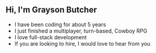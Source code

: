 ## Hi, I'm Grayson Butcher

<!--
**Graypbj/Graypbj** is a ✨ _special_ ✨ repository because its `README.md` (this file) appears on your GitHub profile.

Here are some ideas to get you started:

- 🔭 I’m currently working on ...
- 🌱 I’m currently learning ...
- 👯 I’m looking to collaborate on ...
- 🤔 I’m looking for help with ...
- 💬 Ask me about ...
- 📫 How to reach me: ...
- 😄 Pronouns: ...
- ⚡ Fun fact: ...
-->

- I have been coding for about 5 years
- I just finished a multiplayer, turn-based, Cowboy RPG
- I love full-stack development
- If you are looking to hire, I would love to hear from you
